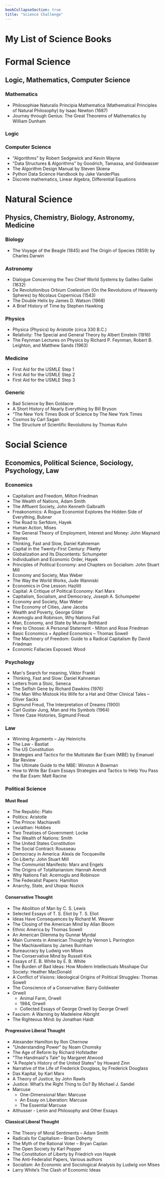 ```yaml
---
bookCollapseSection: true
title: "Science Challenge"
---
```


# **My List of Science Books**

# Formal Science
## Logic, Mathematics, Computer Science
### Mathematics
- Philosophiae Naturalis Principia Mathematica (Mathematical Principles of Natural Philosophy) by Isaac Newton (1687)
- Journey through Genius: The Great Theorems of Mathematics by William Dunham
### Logic
### Computer Science
- "Algorithms" by Robert Sedgewick and Kevin Wayne
- "Data Structures & Algorithms" by Goodrich, Tamassa, and Goldwasser
- The Algorithm Design Manual by Steven Skiena
- Python Data Science Handbook by Jake VanderPlas
- Discrete mathematics, Linear Algebra, Differential Equations


# Natural Science 
## Physics, Chemistry, Biology, Astronomy, Medicine
### Biology
- The Voyage of the Beagle (1845) and The Origin of Species (1859) by Charles Darwin

### Astronomy
- Dialogue Concerning the Two Chief World Systems by Galileo Galilei (1632)
- De Revolutionibus Orbium Coelestium (On the Revolutions of Heavenly Spheres) by Nicolaus Copernicus (1543)
- The Double Helix by James D. Watson (1968)
- A Brief History of Time by Stephen Hawking

### Physics
- Physica (Physics) by Aristotle (circa 330 B.C.)
- Relativity: The Special and General Theory by Albert Einstein (1916)
- The Feynman Lectures on Physics by Richard P. Feynman, Robert B. Leighton, and Matthew Sands (1963)

### Medicine
- First Aid for the USMLE Step 1
- First Aid for the USMLE Step 2
- First Aid for the USMLE Step 3

### Generic
- Bad Science by Ben Goldacre
- A Short History of Nearly Everything by Bill Bryson 
- “The New York Times Book of Science by The New York Times
- Cosmos by Carl Sagan
- The Structure of Scientific Revolutions by Thomas Kuhn

# Social Science
## Economics, Political Science, Sociology, Psychology, Law
### Economics
- Capitalism and Freedom, Milton Friedman
- The Wealth of Nations, Adam Smith
- The Affluent Society, John Kenneth Galbraith
- Freakonomics: A Rogue Economist Explores the Hidden Side of Everything, Bubner
- The Road to Serfdom, Hayek
- Human Action, Mises
- The General Theory of Employment, Interest and Money: John Maynard Keynes
- Thinking, Fast and Slow, Daniel Kahneman
- Capital in the Twenty-First Century: Piketty
- Globalization and Its Discontents: Schumpeter
- Individualism and Economic Order, Hayek
- Principles of Political Economy: and Chapters on Socialism: John Stuart Mill
- Economy and Society, Max Weber
- The Way the World Works, Jude Wanniski
- Economics in One Lesson: Hazlitt
- Capital: A Critique of Political Economy: Karl Marx
- Capitalism, Socialism, and Democracy, Joseph A. Schumpeter
- Economy and Society, Max Weber
- The Economy of Cities, Jane Jacobs
- Wealth and Poverty, George Gilder
- Acemoglu and Robinson, Why Nations Fail
- Man, Economy, and State by Murray Rothbard
- Free to Choose: A Personal Statement - Milton and Rose Friedman
- Basic Economics + Applied Economics – Thomas Sowell
- The Machinery of Freedom: Guide to a Radical Capitalism By David Friedman
- Economic Fallacies Exposed: Wood
### Psychology
- Man's Search for meaning, Viktor Frankl
- Thinking, Fast and Slow: Daniel Kahneman
- Letters from a Stoic, Seneca
- The Selfish Gene by Richard Dawkins (1976)
- The Man Who Mistook His Wife for a Hat and Other Clinical Tales – Oliver Sacks
- Sigmund Freud, The Interpretation of Dreams (1900)
- Carl Gustav Jung, Man and His Symbols (1964)
- Three Case Histories, Sigmund Freud
### Law
- Winning Arguments – Jay Heinrichs
- The Law - Bastiat
- The US Constitution
- Strategies and Tactics for the Multistate Bar Exam (MBE) by Emanuel Bar Review
- The Ultimate Guide to the MBE: Winston A Bowman
- How to Write Bar Exam Essays Strategies and Tactics to Help You Pass the Bar Exam: Matt Racine
### Political Science
#### Must Read
- The Republic: Plato
- Politics: Aristotle
- The Prince: Machiavelli
- Leviathan: Hobbes
- Two Treatises of Government: Locke
- The Wealth of Nations: Smith
- The United States Constitution
- The Social Contract: Rousseau
- Democracy in America: Alexis de Tocqueville
- On Liberty: John Stuart Mill
- The Communist Manifesto: Marx and Engels
- The Origins of Totalitarianism: Hannah Arendt
- Why Nations Fail: Acemoglu and Robinson
- The Federalist Papers: Hamilton
- Anarchy, State, and Utopia: Nozick
#### Conservative Thought
- The Abolition of Man by C. S. Lewis
- Selected Essays of T. S. Eliot by T. S. Eliot
- Ideas Have Consequences by Richard M. Weaver
- The Closing of the American Mind by Allan Bloom
- Ethnic America by Thomas Sowell
- An American Dilemma by Gunnar Myrdal
- Main Currents in American Thought by Vernon L Parrington
- The Machiavellians by James Burnham
- Bureaucracy by Ludwig von Mises
- The Conservative Mind by Russell Kirk
- Essays of E. B. White by E. B. White
- The Burden of Bad Ideas: How Modern Intellectuals Misshape Our Society: Heather MacDonald
- A Conflict of Visions: Ideological Origins of Political Struggles: Thomas Sowell
- The Conscience of a Conservative: Barry Goldwater
- Orwell
  - Animal Farm, Orwell
  - 1984, Orwell
  - Collected Essays of George Orwell by George Orwell
- Fascism: A Warning by Madeleine Albright
- The Righteous Mind: by Jonathan Haidt

#### Progressive Liberal Thought
- Alexander Hamilton by Ron Chernow
- "Understanding Power" by Noam Chomsky
- The Age of Reform by Richard Hofstadter
- "The Handmaid's Tale" by Margaret Atwood
- "A People's History of the United States" by Howard Zinn
- Narrative of the Life of Frederick Douglass, by Frederick Douglass
- Das Kapital, by Karl Marx
- A Theory of Justice, by John Rawls
- Justice: What’s the Right Thing to Do? By Michael J. Sandel
- Marcuse
  - One-Dimensional Man: Marcuse
  - An Essay on Liberation: Marcuse
  - The Essential Marcuse
- Althusser - Lenin and Philosophy and Other Essays

#### Classical Liberal Thought
- The Theory of Moral Sentiments – Adam Smith
- Radicals for Capitalism – Brian Doherty
- The Myth of the Rational Voter – Bryan Caplan
- The Open Society by Karl Popper
- The Constitution of Liberty by Friedrich von Hayek
- The Anti-Federalist Papers, Various authors
- Socialism: An Economic and Sociological Analysis by Ludwig von Mises
- Larry White’s The Clash of Economic Ideas